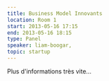 ```yaml
---
title: Business Model Innovants
location: Room 1
start: 2013-05-16 17:15
end: 2013-05-16 18:15
type: Panel
speaker: liam-boogar, 
topic: startup
---
```


Plus d'informations très vite...